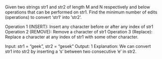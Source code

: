 Given two strings str1 and str2 of length M and N respectively and below operations that can be performed on str1. Find the minimum number of edits (operations) to convert ‘str1‘ into ‘str2‘.  

Operation 1 (INSERT): Insert any character before or after any index of str1
Operation 2 (REMOVE): Remove a character of str1
Operation 3 (Replace): Replace a character at any index of str1 with some other character.

Input:   str1 = “geek”, str2 = “gesek”
Output:  1
Explanation: We can convert str1 into str2 by inserting a ‘s’ between two consecutive ‘e’ in str2.

